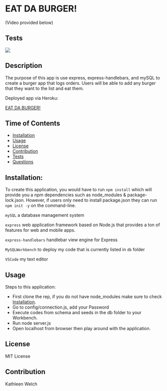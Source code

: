 # EAT DA BURGER!
(Video provided below)
## Tests
<img src = "/public/imgs/EATBURGER.gif" style="width: 600px:">

## Description
The purpose of this app is use express, express-handlebars, and mySQL to create a burger app that logs orders. Users will be able to add any burger that they want to the list and eat them.

Deployed app via Heroku:

<a href="https://burgertime-cvs.herokuapp.com/">EAT DA BURGER!</a>

## Time of Contents
- [Installation](#installation)
- [Usage](#usage)
- [License](#license)
- [Contribution](#contribution)
- [Tests](#tests)
- [Questions](#questions)

## Installation:
To create this application, you would have to run `npm install` which will provide you a npm dependencies such as node_modules & package-lock.json. However, if users only need to install package.json they can run `npm init -y` on the command-line. 

`mySQL` a database management system

`express` web application framework based on Node.js that provides a ton of features for web and mobile apps.

`express-handlebars` handlebar view engine for Express

`MySQLWorkbench` to deploy my code that is currently listed in `db` folder

`VSCode` my text editor


## Usage

Steps to this application:

- First clone the rep, if you do not have node_modules make sure to check [Installation](#installation).
- Go to config/connection.js, add your Password
- Execute codes from schema and seeds in the db folder to your Workbench.
- Run node server.js
- Open localhost from browser then play around with the application.


## License
MIT License

## Contribution
Kathleen Welch

